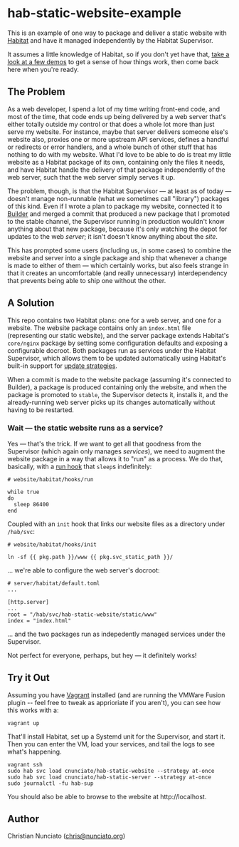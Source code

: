 # hab-static-website-example

This is an example of one way to package and deliver a static website with [Habitat](https://habitat.sh/) and have it managed independently by the Habitat Supervisor.

It assumes a little knowledge of Habitat, so if you don't yet have that, [take a look at a few demos](https://habitat.sh/learn/) to get a sense of how things work, then come back here when you're ready.

## The Problem

As a web developer, I spend a lot of my time writing front-end code, and most of the time, that code ends up being delivered by a web server that's either totally outside my control or that does a whole lot more than just serve my website. For instance, maybe that server delivers someone else's website also, proxies one or more upstream API services, defines a handful or redirects or error handlers, and a whole bunch of other stuff that has nothing to do with my website. What I'd love to be able to do is treat my little website as a Habitat package of its own, containing only the files it needs, and have Habitat handle the delivery of that package independently of the web server, such that the web server simply serves it up.

The problem, though, is that the Habitat Supervisor &mdash; at least as of today &mdash; doesn't manage non-runnable (what we sometimes call "library") packages of this kind. Even if I wrote a plan to package my website, connected it to [Builder](https://bldr.habitat.sh/) and merged a commit that produced a new package that I promoted to the stable channel, the Supervisor running in production wouldn't know anything about that new package, because it's only watching the depot for updates to the web _server_; it isn't doesn't know anything about the _site_.

This has prompted some users (including us, in some cases) to combine the website and server into a single package and ship that whenever a change is made to either of them &mdash; which certainly works, but also feels strange in that it creates an uncomfortable (and really unnecessary) interdependency that prevents being able to ship one without the other.

## A Solution

This repo contains two Habitat plans: one for a web server, and one for a website. The website package contains only an `index.html` file (representing our static website), and the server package extends Habitat's `core/nginx` package by setting some configuration defaults and exposing a configurable docroot. Both packages run as services under the Habitat Supervisor, which allows them to be updated automatically using Habitat's built-in support for [update strategies](https://www.habitat.sh/docs/using-habitat/#update-strategy).

When a commit is made to the website package (assuming it's connected to Builder), a package is produced containing only the website, and when the package is promoted to `stable`, the Supervisor detects it, installs it, and the already-running web server picks up its changes automatically without having to be restarted.

### Wait &mdash; the static website runs as a service?

Yes &mdash; that's the trick. If we want to get all that goodness from the Supervisor (which again only manages _services_), we need to augment the website package in a way that allows it to "run" as a process. We do that, basically, with a [run hook](https://www.habitat.sh/docs/reference/#hooks) that `sleep`s indefinitely:

```
# website/habitat/hooks/run

while true
do
  sleep 86400
end
```

Coupled with an `init` hook that links our website files as a directory under `/hab/svc`:

```
# website/habitat/hooks/init

ln -sf {{ pkg.path }}/www {{ pkg.svc_static_path }}/
```

... we're able to configure the web server's docroot:

```
# server/habitat/default.toml
...

[http.server]
...
root = "/hab/svc/hab-static-website/static/www"
index = "index.html"
```

... and the two packages run as indepedently managed services under the Supervisor.

Not perfect for everyone, perhaps, but hey &mdash; it definitely works!

## Try it Out

Assuming you have [Vagrant](https://www.vagrantup.com/) installed (and are running the VMWare Fusion plugin -- feel free to tweak as apprioriate if you aren't), you can see how this works with a:

```
vagrant up
```

That'll install Habitat, set up a Systemd unit for the Supervisor, and start it. Then you can enter the VM, load your services, and tail the logs to see what's happening.

```
vagrant ssh
sudo hab svc load cnunciato/hab-static-website --strategy at-once
sudo hab svc load cnunciato/hab-static-server --strategy at-once
sudo journalctl -fu hab-sup
```

You should also be able to browse to the website at http://localhost.

## Author

Christian Nunciato (chris@nunciato.org)
